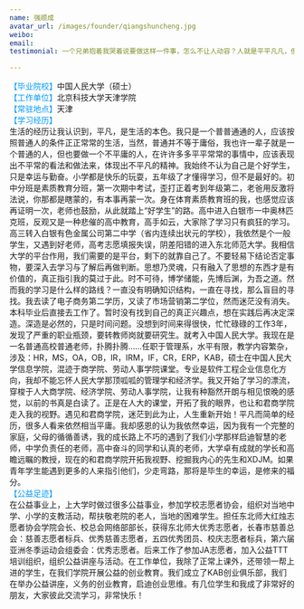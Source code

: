 ```yaml
---
name: 强顺成
avatar_url: /images/founder/qiangshuncheng.jpg
weibo:
email:
testimonial: 一个兄弟抱着我哭着说要做这样一件事，怎么不让人动容？人就是平平凡凡，但在这平平凡凡中又赋予不平平凡凡的意义。不要因为感到如此渺小而无所作为，我们还是要脚踏实地在这世上走一遭，拼一把，在平凡的世界，活出平凡但独特的人生，平凡也是一种伟大，不一样的你，有不一样的精彩，也不枉此生。

---
```


  <font color=#0099ff>【毕业院校】</font>中国人民大学（硕士）  
  <font color=#0099ff>【工作单位】</font>北京科技大学天津学院  
  <font color=#0099ff>【常驻地点】</font>天津  
  <font color=#0099ff>【学习经历】</font>  
生活的经历让我认识到，平凡，是生活的本色。我只是一个普普通通的人，应该按照普通人的条件正正常常的生活，当然，普通并不等于庸俗，我也许一辈子就是一个普通的人，但也要做一个不平庸的人，在许许多多平平常常的事情中，应该表现出不平常的看法和做法来，体现出不平凡的精神。我始终不认为自己是个好学生，只是幸运与勤奋。小学都是快乐的玩耍，五年级了才懂得学习，但不是最好的。初中分班是素质教育分班，第一次期中考试，歪打正着考到年级第二，老爸用反激将法说，你那都是瞎蒙的，有本事再蒙一次。身在体育素质教育班的我，也感觉应该再证明一次，老师也鼓励，从此就踏上“好学生”的路。高中进入白银市一中奥林匹克班，反观又是一种悲催的高中教育，高手如云，大家除了学习只有疯狂的学习。高三转入白银有色金属公司第二中学（省内连续出状元的学校），我依然是个一般学生，又遇到好老师，高考志愿填报失误，阴差阳错的进入东北师范大学。我相信大学的平台作用，我们需要的是平台，剩下的就靠自己了。不要轻易下结论否定事物，要深入去学习与了解后再做判断。思想乃灵魂，只有融入了思想的东西才是有价值的，真正指引我的莫过于此。时不可待，博学储能，先博后渊，为吾之道。然而我的学习是什么样的路线？一直没有明确知识结构，一直在寻找，那么盲目的寻找。我去读了电子商务第二学历，又读了市场营销第二学位，然而迷茫没有消失。本科毕业后直接去工作了。暂时没有找到自己的真正兴趣点，想在实践后再决定深造。深造是必然的，只是时间问题。没想到时间来得很快，忙忙碌碌的工作3年，发现了严重的职业瓶颈，要转教师岗就要研究生。就考入中国人民大学。我现在是一名普通高校普通老师，扑腾扑腾……任职于管理系，水平有限，教学内容繁杂，涉及：HR，MS，OA，OB，IR，IRM，IF，CR，ERP，KAB，硕士在中国人民大学信息学院，混迹于商学院、劳动人事学院课堂。专业是软件工程企业信息化方向，我却不能忘怀人民大学那顶呱呱的管理学和经济学。我又开始了学习的漂流，穿梭于人大商学院、经济学院、劳动人事学院，让我有种豁然开朗与相见恨晚的感觉，以前的书真是白读了。正是在人大的课堂，开拓了我的眼界，也让和君商学院走入我的视野。遇见和君商学院，迷茫到此为止，人生重新开始！平凡而简单的经历，很多人看来依然相当平庸。我却感恩的认为我依然幸运，因为我有一个完整的家庭，父母的循循善诱，我的成长路上不巧的遇到了我们小学那样启迪智慧的老师，中学负责任的老师，高中奋斗的同学和认真的老师，大学卓有成就的学长和高瞻远瞩的教授，现在的和君商学院开拓我视野、挖掘我内心的先生和XDJM。如果青年学生能遇到更多的人来指引他们，少走弯路，那将是毕生的幸运，是修来的福分。  
  <font color=#0099ff>【公益足迹】</font>   
  在公益事业上，上大学时做过很多公益事业，参加学校志愿者协会，组织对当地中学、小学的支教活动，帮扶敬老院的老人，当地的困难学生。担任东北师大红烛志愿者协会学院会长、校总会网络部部长，获得东北师大优秀志愿者，长春市慈善总会：慈善志愿者标兵、优秀慈善志愿者，五四优秀团员、校庆志愿者标兵，第六届亚洲冬季运动会组委会：优秀志愿者。后来工作了参加JA志愿者，加入公益TTT培训组织，组织公益讲座与活动。在工作单位，我除了正常上课外，还带领一帮上进的学生，在我们学院开展公益的创业教育。我们成立了KAB创业俱乐部，我们在举办公益讲座，义务的创业教育，启迪创业思维。有几位学生和我成了非常好的朋友，大家彼此交流学习，非常快乐！  